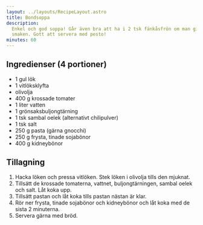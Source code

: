 ```yaml
---
layout: ../layouts/RecipeLayout.astro
title: Bondsoppa
description:
  Enkel och god soppa! Går även bra att ha i 2 tsk fänkåsfrön om man gillar den
  smaken. Gott att servera med pesto!
minutes: 60
---
```


## Ingredienser (4 portioner)

- 1 gul lök
- 1 vitlöksklyfta
- olivolja
- 400 g krossade tomater
- 1 liter vatten
- 1 grönsaksbuljongtärning
- 1 tsk sambal oelek (alternativt chilipulver)
- 1 tsk salt
- 250 g pasta (gärna gnocchi)
- 250 g frysta, tinade sojabönor
- 400 g kidneybönor

## Tillagning

1. Hacka löken och pressa vitlöken. Stek löken i olivolja tills den mjuknat.
1. Tillsätt de krossade tomaterna, vattnet, buljongtärningen, sambal oelek och
   salt. Låt koka upp.
1. Tillsätt pastan och låt koka tills pastan nästan är klar.
1. Rör ner frysta, tinade sojabönor och kidneybönor och låt koka med de sista 2
   minuterna.
1. Servera gärna med bröd.
